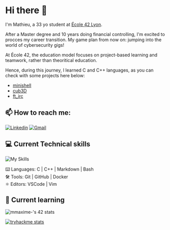 # Hi there 👋

I'm Mathieu, a 33 yo student at [École 42 Lyon](https://42lyon.fr/).

After a Master degree and 10 years doing financial controlling, I'm excited to procces my career transition. My game plan from now on: jumping into the world of cybersecurity gigs!  

At École 42, the education model focuses on project-based learning and teamwork, rather than theoritical education. 

Hence, during this journey, I learned C and C++ languages, as you can check with some projects here below:
- [minishell](https://github.com/Hevhove/minishell)
- [cub3D](https://github.com/MathieuFourmont/C_Cursus/tree/main/04_Cub3d)
- [ft_irc](https://github.com/davfront/42_ft_irc/tree/master_docs)


## 📫 How to reach me:  
[![Linkedin](https://img.shields.io/badge/LinkedIn-0077B5?style=for-the-badge&logo=linkedin&logoColor=white)](https://www.linkedin.com/in/mathieufourmont/)
[![Gmail](https://img.shields.io/badge/Gmail-D14836?style=for-the-badge&logo=gmail&logoColor=white)](mailto:mathieu.fourmont@gmail.com)

## 💻 Current Technical skills

![My Skills](https://skillicons.dev/icons?i=c,cpp,md,bash,git,github,docker,vscode,vim)

⌨️ Languages: C | C++ | Markdown | Bash  
🛠️ Tools: Git | GitHub | Docker  
⚛️ Editors: VSCode | Vim

## 🌱 Current learning

![mmaxime-'s 42 stats](https://badge.mediaplus.ma/black/mmaxime-?1337Badge=off&UM6P=off)

[![tryhackme stats](https://tryhackme-badges.s3.amazonaws.com/Fremish.png)](https://tryhackme.com/p/Fremish)




<!--
**MathieuFourmont/MathieuFourmont** is a ✨ _special_ ✨ repository because its `README.md` (this file) appears on your GitHub profile.

Here are some ideas to get you started:

- 🔭 I’m currently working on ...
- 🌱 I’m currently learning ...
- 👯 I’m looking to collaborate on ...
- 🤔 I’m looking for help with ...
- 💬 Ask me about ...
- 📫 How to reach me: ...
- 😄 Pronouns: ...
- ⚡ Fun fact: ...
-->
